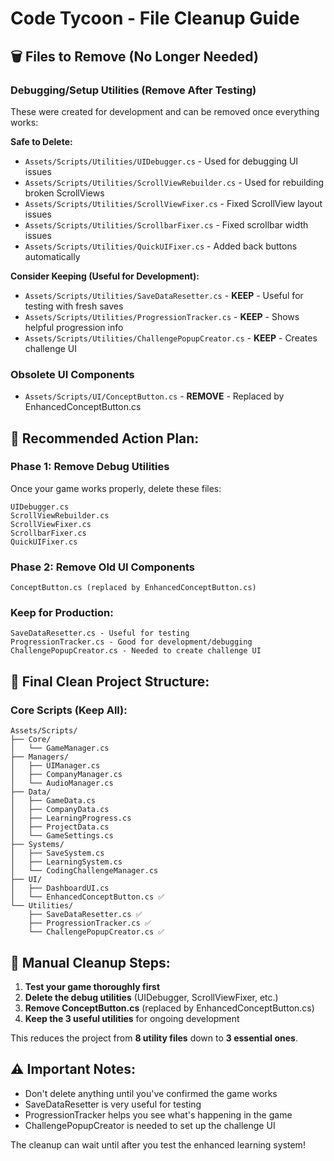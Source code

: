 # Code Tycoon - File Cleanup Guide

## 🗑️ Files to Remove (No Longer Needed)

### **Debugging/Setup Utilities (Remove After Testing)**
These were created for development and can be removed once everything works:

**Safe to Delete:**
- `Assets/Scripts/Utilities/UIDebugger.cs` - Used for debugging UI issues
- `Assets/Scripts/Utilities/ScrollViewRebuilder.cs` - Used for rebuilding broken ScrollViews  
- `Assets/Scripts/Utilities/ScrollViewFixer.cs` - Fixed ScrollView layout issues
- `Assets/Scripts/Utilities/ScrollbarFixer.cs` - Fixed scrollbar width issues
- `Assets/Scripts/Utilities/QuickUIFixer.cs` - Added back buttons automatically

**Consider Keeping (Useful for Development):**
- `Assets/Scripts/Utilities/SaveDataResetter.cs` - **KEEP** - Useful for testing with fresh saves
- `Assets/Scripts/Utilities/ProgressionTracker.cs` - **KEEP** - Shows helpful progression info
- `Assets/Scripts/Utilities/ChallengePopupCreator.cs` - **KEEP** - Creates challenge UI

### **Obsolete UI Components**
- `Assets/Scripts/UI/ConceptButton.cs` - **REMOVE** - Replaced by EnhancedConceptButton.cs

## 🎯 **Recommended Action Plan:**

### **Phase 1: Remove Debug Utilities**
Once your game works properly, delete these files:
```
UIDebugger.cs
ScrollViewRebuilder.cs  
ScrollViewFixer.cs
ScrollbarFixer.cs
QuickUIFixer.cs
```

### **Phase 2: Remove Old UI Components** 
```
ConceptButton.cs (replaced by EnhancedConceptButton.cs)
```

### **Keep for Production:**
```
SaveDataResetter.cs - Useful for testing
ProgressionTracker.cs - Good for development/debugging
ChallengePopupCreator.cs - Needed to create challenge UI
```

## 📂 **Final Clean Project Structure:**

### **Core Scripts (Keep All):**
```
Assets/Scripts/
├── Core/
│   └── GameManager.cs
├── Managers/
│   ├── UIManager.cs
│   ├── CompanyManager.cs
│   └── AudioManager.cs
├── Data/
│   ├── GameData.cs
│   ├── CompanyData.cs
│   ├── LearningProgress.cs
│   ├── ProjectData.cs
│   └── GameSettings.cs
├── Systems/
│   ├── SaveSystem.cs
│   ├── LearningSystem.cs
│   └── CodingChallengeManager.cs
├── UI/
│   ├── DashboardUI.cs
│   └── EnhancedConceptButton.cs ✅
└── Utilities/
    ├── SaveDataResetter.cs ✅
    ├── ProgressionTracker.cs ✅
    └── ChallengePopupCreator.cs ✅
```

## 🚀 **Manual Cleanup Steps:**

1. **Test your game thoroughly first**
2. **Delete the debug utilities** (UIDebugger, ScrollViewFixer, etc.)
3. **Remove ConceptButton.cs** (replaced by EnhancedConceptButton.cs)
4. **Keep the 3 useful utilities** for ongoing development

This reduces the project from **8 utility files** down to **3 essential ones**.

## ⚠️ **Important Notes:**
- Don't delete anything until you've confirmed the game works
- SaveDataResetter is very useful for testing
- ProgressionTracker helps you see what's happening in the game
- ChallengePopupCreator is needed to set up the challenge UI

The cleanup can wait until after you test the enhanced learning system!